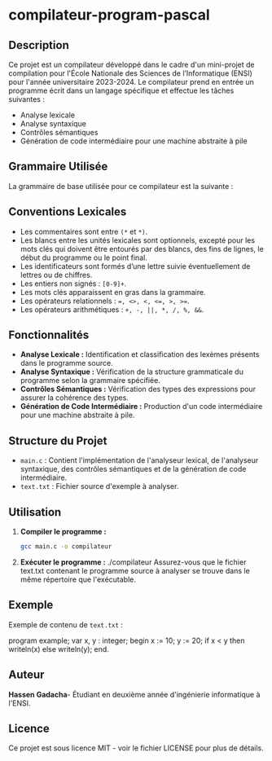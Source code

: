 # compilateur-program-pascal

## Description

Ce projet est un compilateur développé dans le cadre d'un mini-projet de compilation pour l'École Nationale des Sciences de l’Informatique (ENSI) pour l'année universitaire 2023-2024. Le compilateur prend en entrée un programme écrit dans un langage spécifique et effectue les tâches suivantes :
- Analyse lexicale
- Analyse syntaxique
- Contrôles sémantiques
- Génération de code intermédiaire pour une machine abstraite à pile

## Grammaire Utilisée

La grammaire de base utilisée pour ce compilateur est la suivante :



## Conventions Lexicales

- Les commentaires sont entre `(*` et `*)`.
- Les blancs entre les unités lexicales sont optionnels, excepté pour les mots clés qui doivent être entourés par des blancs, des fins de lignes, le début du programme ou le point final.
- Les identificateurs sont formés d’une lettre suivie éventuellement de lettres ou de chiffres.
- Les entiers non signés : `[0-9]+`.
- Les mots clés apparaissent en gras dans la grammaire.
- Les opérateurs relationnels : `=, <>, <, <=, >, >=`.
- Les opérateurs arithmétiques : `+, -, ||, *, /, %, &&`.

## Fonctionnalités

- **Analyse Lexicale :** Identification et classification des lexèmes présents dans le programme source.
- **Analyse Syntaxique :** Vérification de la structure grammaticale du programme selon la grammaire spécifiée.
- **Contrôles Sémantiques :** Vérification des types des expressions pour assurer la cohérence des types.
- **Génération de Code Intermédiaire :** Production d'un code intermédiaire pour une machine abstraite à pile.

## Structure du Projet

- `main.c` : Contient l'implémentation de l'analyseur lexical, de l'analyseur syntaxique, des contrôles sémantiques et de la génération de code intermédiaire.
- `text.txt` : Fichier source d'exemple à analyser.

## Utilisation

1. **Compiler le programme :**

   ```bash
   gcc main.c -o compilateur

2. **Exécuter le programme :**
   ./compilateur
Assurez-vous que le fichier text.txt contenant le programme source à analyser se trouve dans le même répertoire que l'exécutable.

## Exemple
Exemple de contenu de `text.txt` :

program example;
var x, y : integer;
begin
  x := 10;
  y := 20;
  if x < y then
    writeln(x)
  else
    writeln(y);
end.

## Auteur
**Hassen Gadacha**- Étudiant en deuxième année d'ingénierie informatique à l'ENSI.

## Licence
Ce projet est sous licence MIT - voir le fichier LICENSE pour plus de détails.
